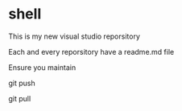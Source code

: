 # shell
This is my new visual studio reporsitory

Each and every reporsitory have a readme.md file

Ensure you maintain


git push

git pull